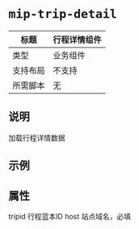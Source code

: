 # `mip-trip-detail`

标题|行程详情组件
----|----
类型|业务组件
支持布局|不支持
所需脚本|无

## 说明

加载行程详情数据

## 示例

<mip-trip-detail host="https://mip.6renyou.com" tripid="1358"></mip-trip-detail>

## 属性

tripid 行程蓝本ID
host  站点域名，必填
